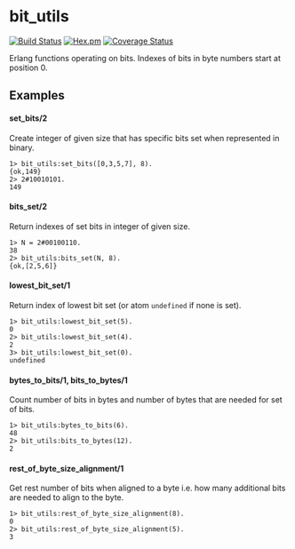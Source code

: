 # bit_utils

[![Build Status](https://img.shields.io/github/workflow/status/relayr/erl-bit-utils/Erlang%20CI)](https://github.com/relayr/erl-bit-utils/actions?query=workflow%3A%22Erlang+CI%22) [![Hex.pm](https://img.shields.io/hexpm/v/bit_utils.svg?style=flat)](https://hex.pm/packages/bit_utils) [![Coverage Status](https://coveralls.io/repos/github/relayr/erl-bit-utils/badge.svg?branch=master)](https://coveralls.io/github/relayr/erl-bit-utils?branch=master)

Erlang functions operating on bits. Indexes of bits in byte numbers start at position 0.

## Examples

#### set_bits/2
Create integer of given size that has specific bits set when represented in binary.
```
1> bit_utils:set_bits([0,3,5,7], 8).
{ok,149}
2> 2#10010101.
149
```

#### bits_set/2
Return indexes of set bits in integer of given size.
```
1> N = 2#00100110.
38
2> bit_utils:bits_set(N, 8).
{ok,[2,5,6]}
```

#### lowest_bit_set/1
Return index of lowest bit set (or atom `undefined` if none is set).
```
1> bit_utils:lowest_bit_set(5).
0
2> bit_utils:lowest_bit_set(4).
2
3> bit_utils:lowest_bit_set(0).
undefined
```

#### bytes_to_bits/1, bits_to_bytes/1
Count number of bits in bytes and number of bytes that are needed for set of bits.
```
1> bit_utils:bytes_to_bits(6).
48
2> bit_utils:bits_to_bytes(12).
2
```

#### rest_of_byte_size_alignment/1
Get rest number of bits when aligned to a byte i.e. how many additional bits are needed to align to the byte.
```
1> bit_utils:rest_of_byte_size_alignment(8).
0
2> bit_utils:rest_of_byte_size_alignment(5).
3
```
